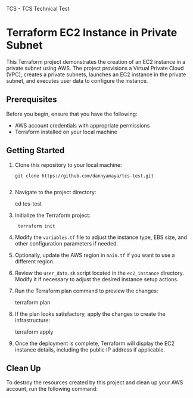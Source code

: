 TCS - TCS Technical Test

# Terraform EC2 Instance in Private Subnet

This Terraform project demonstrates the creation of an EC2 instance in a private subnet using AWS. The project provisions a Virtual Private Cloud (VPC), creates a private subnets, launches an EC2 instance in the private subnet, and executes user data to configure the instance.

## Prerequisites

Before you begin, ensure that you have the following:

- AWS account credentials with appropriate permissions
- Terraform installed on your local machine

## Getting Started

1. Clone this repository to your local machine:

   ```shell
   git clone https://github.com/dannyamaya/tcs-test.git


2. Navigate to the project directory:

    cd tcs-test

3. Initialize the Terraform project:

   ```shell
    terraform init

4. Modify the `variables.tf` file to adjust the instance type, EBS size, and other configuration parameters if needed.

5. Optionally, update the AWS region in `main.tf` if you want to use a different region.

6. Review the `user_data.sh` script located in the `ec2_instance` directory. Modify it if necessary to adjust the desired instance setup actions.

7. Run the Terraform plan command to preview the changes:

    terraform plan

8. If the plan looks satisfactory, apply the changes to create the infrastructure:

    terraform apply


9. Once the deployment is complete, Terraform will display the EC2 instance details, including the public IP address if applicable.

## Clean Up

To destroy the resources created by this project and clean up your AWS account, run the following command:


